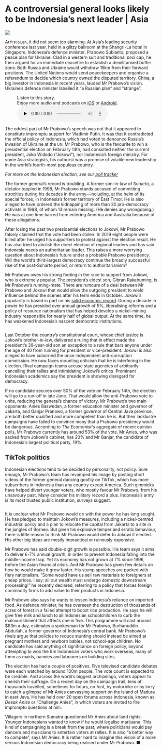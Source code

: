 # A controversial general looks likely to be Indonesia’s next leader | Asia

<img src="https://images.weserv.nl/?url=www.economist.com/img/b/1280/720/90/media-assets/image/20240210_ASP003.jpg" /><div></div><p><span>A</span><small>t first blush</small>, it did not seem too alarming. At Asia’s leading security conference last year, held in a glitzy ballroom at the Shangri-La hotel in Singapore, Indonesia’s defence minister, Prabowo Subianto, proposed a peace plan for Ukraine. Clad in a western suit and traditional <i>peci</i> cap, he then argued for an immediate ceasefire to establish a demilitarised buffer zone. Both Russia and Ukraine would withdraw 15km from their forward positions. The United Nations would send peacekeepers and organise a referendum to decide which country owned the disputed territory. China, a big investor in Indonesia in recent years, lauded Mr Prabowo’s vision. Ukraine’s defence minister labelled it “a Russian plan” and “strange”. </p><div><figure><div><figcaption>Listen to this story.</figcaption> <span>Enjoy more audio and podcasts on<!-- --> <a href="https://www.economist.comhttps://economist-app.onelink.me/d2eC/bed1b25" id="audio-ios-cta" rel="noreferrer" target="_blank">iOS</a> <!-- -->or<!-- --> <a href="https://www.economist.comhttps://economist-app.onelink.me/d2eC/7f3c199" id="audio-android-cta" rel="noreferrer" target="_blank">Android</a>.</span></div><audio controls="" id="audio-player" preload="none" src="https://www.economist.com/media-assets/audio/026%20Asia%20-%20Indonesian%20politics-b2a0c1b27f0781469bf031e403b19aeb.mp3" title="A controversial general looks likely to be Indonesia’s next leader"><p>Your browser does not support the &lt;audio&gt; element.</p></audio><div><div></div></div></figure></div><p>The oddest part of Mr Prabowo’s speech was not that it appeared to constitute impromptu support for Vladimir Putin. It was that it contradicted the official policy of Indonesia, which had voted to denounce Russia’s invasion of Ukraine at the <small>UN.</small> Mr Prabowo, who is the favourite to win a presidential election on February 14th, had consulted neither the current president, Joko Widodo (“Jokowi”), nor Indonesia’s foreign ministry. For some Asia strategists, his outburst was a promise of volatile new leadership in the world’s fourth-most populous country.</p><aside><p><i>For more on the Indonesian election, see our <a href="https://www.economist.com/interactive/2024-indonesia-election-tracker">poll tracker</a></i></p></aside><p>The former general’s record is troubling. A former son-in-law of Suharto, a dictator toppled in 1998, Mr Prabowo stands accused of committing atrocities during his decades in the army—including, at the helm of its special forces, in Indonesia’s former territory of East Timor. He is also alleged to have ordered the kidnapping of more than 20 pro-democracy activists in 1998, of whom 13 remain missing. (He denies any wrongdoing.) He was at one time barred from entering America and Australia because of these allegations.</p><div><div><div id="econ-1"></div></div></div><p>After losing the past two presidential elections to Jokowi, Mr Prabowo falsely claimed that the vote had been stolen. In 2019 eight people were killed after he urged his supporters to protest against the election result. He has also tried to abolish the direct election of regional leaders and has said Indonesia needs an authoritarian leader. This raises a more worrying question about Indonesia’s future under a probable Prabowo presidency. Will the world’s third-largest democracy continue the broadly successful rise of the post-Suharto period, or return to authoritarianism?</p><p>Mr Prabowo owes his strong footing in the race to support from Jokowi, who is extremely popular. The president’s eldest son, Gibran Rakabuming, is Mr Prabowo’s running-mate. There are rumours of a deal between Mr Prabowo and Jokowi that would allow the outgoing president to wield influence behind the scenes after his term ends in October. Jokowi’s popularity is based in part on his <a href="https://www.economist.com/finance-and-economics/2024/02/08/the-false-promise-of-indonesias-economy">solid economic record</a>. During a decade in power he has presided over annual growth of 5%, liberalising reforms and a policy of resource nationalism that has helped develop a nickel-mining industry responsible for nearly half of global output. At the same time, he has weakened Indonesia’s nascent democratic institutions.</p><div><figure><span><img alt="" src="https://www.economist.com/img/b/608/515/90/media-assets/image/20240210_ASM973.png" /></span></figure><p>Last October the country’s constitutional court, whose chief justice is Jokowi’s brother-in-law, delivered a ruling that in effect made the president’s 36-year-old son an exception to a rule that bars anyone under the age of 40 from running for president or vice-president. Jokowi is also alleged to have suborned the once independent anti-corruption commission. He now faces mounting criticism that he is interfering in the election. Rival campaign teams accuse state agencies of arbitrarily cancelling their rallies and intimidating Jokowi’s critics. Prominent Indonesian academics say the president is showing disregard for democracy. </p><p>If no candidate secures over 50% of the vote on February 14th, the election will go to a run-off in late June. That would allow the anti-Prabowo vote to unite, reducing the general’s chance of victory. Mr Prabowo’s two main opponents, Anies Baswedan, a former education minister and governor of Jakarta, and Ganjar Pranowo, a former governor of Central Java province, are both better qualified and more competent than he is. But their lacklustre campaigns have failed to convince many that a Prabowo presidency would be dangerous. According to<i> The Economist’</i>s aggregate of recent opinion polls, Mr Prabowo currently has around 53% of the vote. Mr Anies, who was sacked from Jokowi’s cabinet, has 20% and Mr Ganjar, the candidate of Indonesia’s largest political party, 19%. </p></div><h2>TikTok politics</h2><p>Indonesian elections tend to be decided by personality, not policy. Sure enough, Mr Prabowo’s team has revamped his image by posting short videos of the former general dancing goofily on TikTok, which has more subscribers in Indonesia than any country except America. Such gimmicks have helped divert younger voters, who mostly favour Mr Prabowo, from his unsavoury past. Many consider his military record a plus. Indonesia’s army is its most trusted public institution, surveys suggest.</p><div><figure><span><img alt="" src="https://www.economist.com/img/b/608/701/90/media-assets/image/20240210_ASC304.png" /></span></figure><p>It is unclear what Mr Prabowo would do with the power he has long sought. He has pledged to maintain Jokowi’s measures, including a nickel-centred industrial policy and a plan to relocate the capital from Jakarta to a site in the jungles of Borneo. But given his explosive temper and erratic behaviour, there is little reason to think Mr Prabowo would defer to Jokowi if elected. His other big ideas are mostly impractical or ruinously expensive. </p><p>Mr Prabowo has said double-digit growth is possible. His team says it aims to deliver 6-7% annual growth, in order to prevent Indonesia falling into the middle-income trap. Yet its economy has not grown at 7% since 1996, before the Asian financial crisis. And Mr Prabowo has given few details on how he would make it grow faster. His stump speeches are packed with fiery nationalism. “Some would have us sell raw materials to foreigners at cheap prices. I say: all our wealth must undergo domestic downstream processing!” he recently declared, referring to a policy that forces foreign commodity firms to add value to their products in Indonesia.</p><p>Mr Prabowo also says he wants to lessen Indonesia’s reliance on imported food. As defence minister, he has overseen the destruction of thousands of acres of forest in a failed attempt to boost rice production. He says he will give free milk and lunch to all Indonesian schoolchildren to curb the malnourishment that affects one in five. This programme will cost around $83m a day, estimates a spokesman for Mr Prabowo, Burhanuddin Abdullah, a former governor of Indonesia’s central bank. Mr Prabowo’s rivals argue that policies to reduce stunting should instead be aimed at pregnant mothers and newborn babies, not school-age children. No candidate has said anything of significance on foreign policy, beyond attempting to woo the 9m Indonesian voters who work overseas, many of them as maids, nannies and labourers on building sites.</p><p>The election has had a couple of positives. Five televised candidate debates were each watched by around 100m people. The vote count is expected to be credible. And across the world’s biggest archipelago, voters appear to cherish their suffrage. On a recent day on the campaign trail, tens of thousands travelled, sometimes for hours, on foot, by motorbike or by lorry to catch a glimpse of Mr Anies canvassing support on the island of Madura in east Java. He has held over 20 open forums across Indonesia, known as <i>Desak Anies</i> or “Challenge Anies”, in which voters are invited to fire impromptu questions at him.</p></div><p>Villagers in northern Sumatra questioned Mr Anies about land rights. Younger Indonesians wanted to know if he would legalise marijuana. This kind of campaigning is a break from the past, where politicians would pay dancers and musicians to entertain voters at rallies. It is also “a better way to compete”, says Mr Anies. It is rather hard to imagine this vision of a more serious Indonesian democracy being realised under Mr Prabowo. <span>■</span></p>
